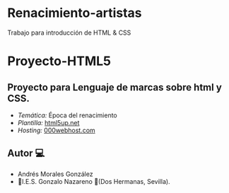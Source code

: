 # Renacimiento-artistas
Trabajo para introducción de HTML &amp; CSS

# Proyecto-HTML5

## Proyecto para Lenguaje de marcas sobre html y CSS.
 * _Temática:_ Época del renacimiento
 * _Plantilla:_ [html5up.net](https://html5up.net/escape-velocity)
 * _Hosting:_ [000webhost.com](https://es.000webhost.com)
   

## Autor :computer:
* Andrés Morales González
* :school:I.E.S. Gonzalo Nazareno :round_pushpin:(Dos Hermanas, Sevilla).
